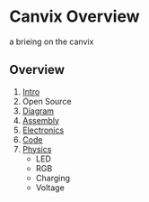 # Canvix Overview

a brieing on the canvix

## Overview

1. [Intro](Intro)
2. Open Source
2. [Diagram](Diagram)
3. [Assembly](Assembly)
4. [Electronics](Electronics)
5. [Code](Code)
6. [Physics](Physics)
    - LED
    - RGB
    - Charging
    - Voltage
